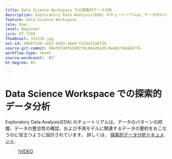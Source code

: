 ```yaml
---
title: Data Science Workspace での探索的データ分析
description: Exploratory Data Analysis(EDA) のチュートリアルは、データ内のパターンの検出、データの整合性の確認、および予測モデルに関連するデータの要約をおこなう際に役立つように設計されています。
feature: Data Science Workspace
role: User
level: Beginner
jira: KT-7288
thumbnail: 333310.jpg
exl-id: ddb6f5d8-c432-4e03-a6e0-fa7da73a6f3d
source-git-commit: 00ef0f40fb3d82f0c06428a35c0e402f46ab6774
workflow-type: tm+mt
source-wordcount: '87'
ht-degree: 0%

---
```


# Data Science Workspace での探索的データ分析

Exploratory Data Analysis(EDA) のチュートリアルは、データのパターンの把握、データの整合性の確認、および予測モデルに関連するデータの要約をおこなうのに役立つように設計されています。 詳しくは、 [探索的データ分析ドキュメント](https://experienceleague.adobe.com/docs/experience-platform/data-science-workspace/jupyterlab/eda-notebook.html?lang=en).

>[!VIDEO](https://video.tv.adobe.com/v/333310)

